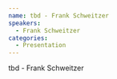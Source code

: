 ```yaml
--- 
name: tbd - Frank Schweitzer
speakers: 
  - Frank Schweitzer
categories:
  - Presentation
---
```


tbd - Frank Schweitzer